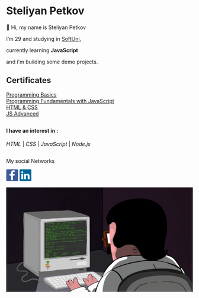 # Steliyan Petkov

👋 Hi, my name is Steliyan Petkov


I’m 29 and studying in [SoftUni](https://softuni.bg/users/profile/show?username=stsp93),

currently learning **JavaScript**

and i'm building some demo projects.

## Certificates
[Programming Basics](https://softuni.bg/certificates/details/125679/a558f112)  
[Programming Fundamentals with JavaScript](https://softuni.bg/certificates/details/139026/8246e17a)   
[HTML & CSS](https://softuni.bg/certificates/details/147267/65f97899)   
[JS Advanced](https://softuni.bg/certificates/details/145371/ef7cafa8)
##

#### I have an interest in :
   _HTML_ | _CSS_ | _JavaScript_ | _Node.js_
 ##  
 My social Networks   
 
 [<img style="width {10px}" src="https://github.com/stsp93/stsp93/blob/main/img/facebook-logo-2428.png">](https://www.facebook.com/profile.php?id=1561391415)
 [<img src="https://github.com/stsp93/stsp93/blob/main/img/linkedin-logo-2430.png">](https://www.linkedin.com/in/steliyan-petkov-39b587247/)
 
   
![Animation of guy coding](https://github.com/stsp93/stsp93/blob/main/img/MvMxQ1a.gif)


<!---
stsp93/stsp93 is a ✨ special ✨ repository because its `README.md` (this file) appears on your GitHub profile.
You can click the Preview link to take a look at your changes.
--->
